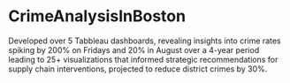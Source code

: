 # CrimeAnalysisInBoston
Developed over 5 Tabbleau dashboards, revealing insights into crime rates spiking by 200%
on Fridays and 20% in August over a 4-year period leading to 25+ visualizations that informed strategic recommendations for
supply chain interventions, projected to reduce district crimes by 30%.
